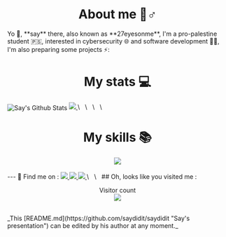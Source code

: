 <!--
<a href="https://dsc.bio/27eyesonme"><img src=""  /></a>
<br/> --!>

<h1 align="center"> About me 🙇‍‍♂️ </h1>

  Yo 👋, **say** there, also known as **27eyesonme**, I'm a pro-palestine student 🇵🇸, interested in cybersecurity 🌐 and software development 👨‍💻, I'm also preparing some projects ⚡: 

<br />


<h1 align="center"> My stats 💻 </h1>

<img align="center" alt="Say's Github Stats" src="https://github-readme-stats.vercel.app/api?username=saydidit&theme=dracula&show_icons=true&hide_border=true" /> <a align="right" href="https://github.com/saydidit">
  <img src="https://github-readme-stats.vercel.app/api/top-langs/?username=saydidit&theme=dracula">
</a>

\
&nbsp;
\
&nbsp;
\
&nbsp;
\
&nbsp;


<h1 align="center"> My skills 📚 </h1>

<div align="center">
 <a href="https://dsc.bio/27eyesonme">
  <img src="https://skillicons.dev/icons?i=js,html,css,nodejs,python,php,mysql,linux&theme=light">
</a>
</div>
<br />

---

 🔎 Find me on :     
 <a href="https://dsc.bio/yasss">
  <img src="https://img.shields.io/badge/-Discord-lightgrey?logo=discord">
</a>
  <a href="https://t.me/saytlgrm">
  <img src="https://img.shields.io/badge/-Telegram-blue?logo=telegram">
</a>
 <a href="https://github.com/saydidit">
  <img src="https://img.shields.io/badge/-Github-black?logo=github">
</a>





\
&nbsp;
\
&nbsp;





## Oh, looks like you visited me :
<p align="center"> 
  Visitor count<br>
  <img src="https://profile-counter.glitch.me/saydidit/count.svg" />
</p>

<br/>

_This [README.md](https://github.com/saydidit/saydidit "Say's presentation") can be edited by his author at any moment._

